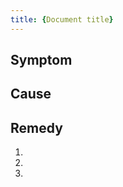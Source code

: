 ```yaml
---
title: {Document title}
---
```


<!-- Use this template to write Troubleshooting instructions. You can also use it to document alarm clearing strategies.

For the document file name, follow the pattern `{COMPONENT_ABBRV}-{NUMBER_PER_COMPONENT}-{FILE_NAME}.md`.

As document title, mention the symptom that needs fixing ("Cannot access...") or the error message. To quote an error message, start and end with `'` to escape `"`. for example, `title: '"FAILED" status for created ServiceInstances'`. Do not use the cause as title ("Incompatible version"), because we also want to help users who have no idea about the cause and only know something's not working as expected.

It's good practice to use three standard headlines (like “Condition”, “Cause”, “Remedy”), each might have just one sentence or more as needed. 
-->

## Symptom

<!-- Describe the problem from the user's perspective. Provide the undesirable condition or symptom that the user may want to correct. This could be an error message or an undesirable state.
If the document title fully explains the problem, you don't need this section.
-->

## Cause

<!-- Briefly describe a possible cause for the condition. 

For some conditions, there could be more than one cause-remedy pair. Typically, a cause is immediately followed by its remedy. Multiple cause-remedy pairs can provide a series of successive fall-backs for resolving a condition.

Cause and remedy might occur in combinations other than pairs. It is possible to have:

- Multiple causes with the same remedy
- A single cause with more than one remedy
- A remedy with no known cause
- A cause with no known remedy
 -->

## Remedy

<!-- Provide a solution for the condition. 
If the user needs to execute more than one step, use a numbered list.

If there is more than one remedy for a cause, begin with the simplest one.
-->

1. 
2. 
3. 
